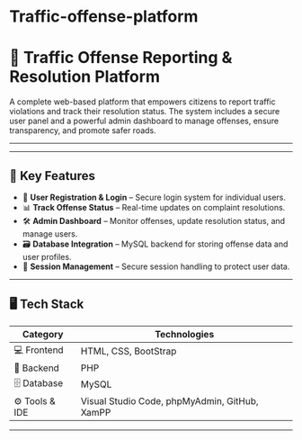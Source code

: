 # Traffic-offense-platform
# 🛑 Traffic Offense Reporting & Resolution Platform

A complete web-based platform that empowers citizens to report traffic violations and track their resolution status. The system includes a secure user panel and a powerful admin dashboard to manage offenses, ensure transparency, and promote safer roads.

---

---

## 🧠 Key Features

- 👤 **User Registration & Login** – Secure login system for individual users.
- 📊 **Track Offense Status** – Real-time updates on complaint resolutions.
- 🛠 **Admin Dashboard** – Monitor offenses, update resolution status, and manage users.
- 🗃️ **Database Integration** – MySQL backend for storing offense data and user profiles.
- 🔐 **Session Management** – Secure session handling to protect user data.

---

## 🖥️ Tech Stack

| Category         | Technologies                         |
|------------------|--------------------------------------|
| 💻 Frontend       | HTML, CSS, BootStrap                           |
| 🧠 Backend        | PHP                                  |
| 🗄 Database       | MySQL                                |
| ⚙️ Tools & IDE    | Visual Studio Code, phpMyAdmin, GitHub, XamPP |

---



